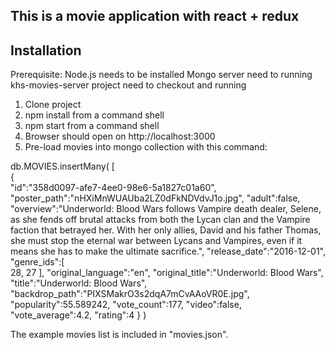 ## This is a movie application with react + redux 

  ## Installation

Prerequisite: 
    Node.js needs to be installed
    Mongo server need to running 
    khs-movies-server project need to checkout and running

1. Clone project
2. npm install from a command shell
3. npm start from a command shell 
4. Browser should open on http://localhost:3000
5. Pre-load movies into mongo collection with this command: 

db.MOVIES.insertMany( 
[  
    {  
       "id":"358d0097-afe7-4ee0-98e6-5a1827c01a60",
       "poster_path":"nHXiMnWUAUba2LZ0dFkNDVdvJ1o.jpg",
       "adult":false,
       "overview":"Underworld: Blood Wars follows Vampire death dealer, Selene, as she fends off brutal attacks from both the Lycan clan and the Vampire faction that betrayed her. With her only allies, David and his father Thomas, she must stop the eternal war between Lycans and Vampires, even if it means she has to make the ultimate sacrifice.",
       "release_date":"2016-12-01",
       "genre_ids":[  
          28,
          27
       ],
       "original_language":"en",
       "original_title":"Underworld: Blood Wars",
       "title":"Underworld: Blood Wars",
       "backdrop_path":"PIXSMakrO3s2dqA7mCvAAoVR0E.jpg",
       "popularity":55.589242,
       "vote_count":177,
       "video":false,
       "vote_average":4.2,
       "rating":4
    }
  )


The example movies list is included in "movies.json". 